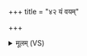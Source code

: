+++
title = "४२ यं वयम्"

+++
<details><summary>मूलम् (VS)</summary>

यं व॒यं मृ॒गया॑महे॒ तं व॒धै स्तृ॑णवामहै।  
व्यात्ते॑ परमे॒ष्ठिनो॒ ब्रह्म॒णापी॑पदाम॒ तम् ॥
</details>